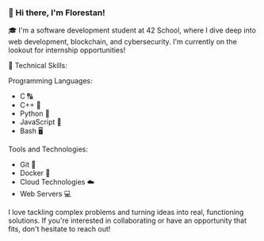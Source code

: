 ### 👋 Hi there, I'm Florestan!

🎓 I'm a software development student at 42 School, where I dive deep into web development, blockchain, and cybersecurity. I'm currently on the lookout for internship opportunities!

🌟 Technical Skills:

  Programming Languages:
  * C 🔠  
  * C++ 🔡
  * Python 🐍
  * JavaScript 📜
  * Bash 🖥️
  
  Tools and Technologies:
  * Git 🔗
  * Docker 🐳
  * Cloud Technologies ☁️
  * Web Servers 💻

I love tackling complex problems and turning ideas into real, functioning solutions. If you're interested in collaborating or have an opportunity that fits, don't hesitate to reach out!

